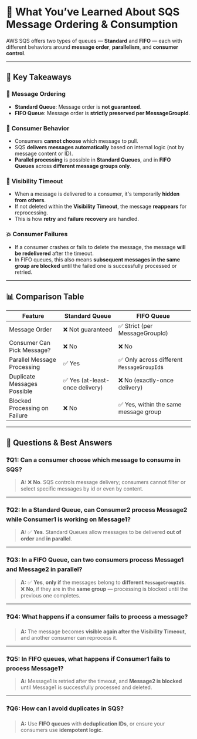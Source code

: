 # 📘 **What You’ve Learned About SQS Message Ordering & Consumption**

AWS SQS offers two types of queues — **Standard** and **FIFO** — each with different behaviors around **message order**, **parallelism**, and **consumer control**.

---

## 🧠 Key Takeaways

### 🔁 **Message Ordering**

- **Standard Queue**: Message order is **not guaranteed**.
- **FIFO Queue**: Message order is **strictly preserved per MessageGroupId**.

### 🎯 **Consumer Behavior**

- Consumers **cannot choose** which message to pull.
- SQS **delivers messages automatically** based on internal logic (not by message content or ID).
- **Parallel processing** is possible in **Standard Queues**, and in **FIFO Queues** across **different message groups only**.

### 🔄 **Visibility Timeout**

- When a message is delivered to a consumer, it's temporarily **hidden from others**.
- If not deleted within the **Visibility Timeout**, the message **reappears** for reprocessing.
- This is how **retry** and **failure recovery** are handled.

### 💥 **Consumer Failures**

- If a consumer crashes or fails to delete the message, the message **will be redelivered** after the timeout.
- In FIFO queues, this also means **subsequent messages in the same group are blocked** until the failed one is successfully processed or retried.

---

## 📊 Comparison Table

| Feature                       | Standard Queue                  | FIFO Queue                                 |
| ----------------------------- | ------------------------------- | ------------------------------------------ |
| Message Order                 | ❌ Not guaranteed               | ✅ Strict (per MessageGroupId)             |
| Consumer Can Pick Message?    | ❌ No                           | ❌ No                                      |
| Parallel Message Processing   | ✅ Yes                          | ✅ Only across different `MessageGroupId`s |
| Duplicate Messages Possible   | ✅ Yes (at-least-once delivery) | ❌ No (exactly-once delivery)              |
| Blocked Processing on Failure | ❌ No                           | ✅ Yes, within the same message group      |

---

## 📝 Questions & Best Answers

### ❓Q1: Can a consumer choose which message to consume in SQS?

> **A:** ❌ **No**. SQS controls message delivery; consumers cannot filter or select specific messages by id or even by content.

---

### ❓Q2: In a **Standard Queue**, can Consumer2 process Message2 while Consumer1 is working on Message1?

> **A:** ✅ **Yes**. Standard Queues allow messages to be delivered **out of order** and **in parallel**.

---

### ❓Q3: In a **FIFO Queue**, can two consumers process Message1 and Message2 in parallel?

> **A:** ✅ **Yes**, **only if** the messages belong to **different `MessageGroupId`s**.
> ❌ **No**, if they are in the **same group** — processing is blocked until the previous one completes.

---

### ❓Q4: What happens if a consumer fails to process a message?

> **A:** The message becomes **visible again after the Visibility Timeout**, and another consumer can reprocess it.

---

### ❓Q5: In FIFO queues, what happens if Consumer1 fails to process Message1?

> **A:** Message1 is retried after the timeout, and **Message2 is blocked** until Message1 is successfully processed and deleted.

---

### ❓Q6: How can I avoid duplicates in SQS?

> **A:** Use **FIFO queues** with **deduplication IDs**, or ensure your consumers use **idempotent logic**.
